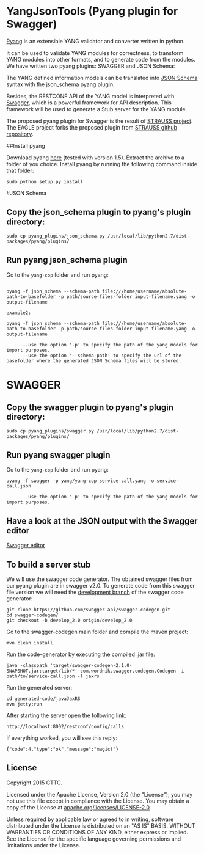 # YangJsonTools (Pyang plugin for Swagger)

[Pyang](https://code.google.com/p/pyang/) is an extensible YANG validator and converter written in python. 

It can be used to validate YANG modules for correctness, to transform YANG modules into other formats, and to generate code from the modules. We have written two pyang plugins: SWAGGER and JSON Schema:

The YANG defined information models can be translated into [JSON Schema](http://json-schema.org/) syntax with the json_schema pyang plugin.

Besides, the RESTCONF API of the YANG model is interpreted with [Swagger](http://swagger.io/), which is a powerful framework for API description. This framework will be used to generate a Stub server for the YANG module.

The proposed pyang plugin for Swagger is the result of [STRAUSS project](http://www.ict-strauss.eu/en/). The EAGLE project forks the proposed plugin from [STRAUSS github repository](https://github.com/ict-strauss/COP).

##Install pyang

Download pyang [here](https://code.google.com/p/pyang/wiki/Downloads?tm=2) (tested with version 1.5).
Extract the archive to a folder of you choice.
Install pyang  by running the following command inside that folder:

```
sudo python setup.py install
```

#JSON Schema

## Copy the json_schema plugin to pyang's plugin directory:

```
sudo cp pyang_plugins/json_schema.py /usr/local/lib/python2.7/dist-packages/pyang/plugins/
```

## Run pyang json_schema plugin

Go to the `yang-cop` folder and run pyang:

```

pyang -f json_schema --schema-path file:///home/username/absolute-path-to-basefolder -p path/source-files-folder input-filename.yang -o output-filename

example2:

pyang -f json_schema --schema-path file:///home/username/absolute-path-to-basefolder -p path/source-files-folder input-filename.yang -o output-filename

      --use the option '-p' to specify the path of the yang models for import purposes.
      --use the option '--schema-path' to specify the url of the basefolder where the generated JSON Schema files will be stored.
```

# SWAGGER

## Copy the swagger plugin to pyang's plugin directory:

```
sudo cp pyang_plugins/swagger.py /usr/local/lib/python2.7/dist-packages/pyang/plugins/
```

## Run pyang swagger plugin

Go to the `yang-cop` folder and run pyang:

```
pyang -f swagger -p yang/yang-cop service-call.yang -o service-call.json

      --use the option '-p' to specify the path of the yang models for import purposes.
```

## Have a look at the JSON output with the Swagger editor

[Swagger editor](http://editor.swagger.io/#/)


## To build a server stub

We will use the swagger code generator. The obtained swagger files from our pyang plugin are in swagger v2.0. To generate code from this swagger file version we will need the [development branch](https://github.com/swagger-api/swagger-codegen/tree/develop_2.0) of the swagger code generator:


```
git clone https://github.com/swagger-api/swagger-codegen.git
cd swagger-codegen/
git checkout -b develop_2.0 origin/develop_2.0
```


Go to the swagger-codegen main folder and compile the maven project:

```
mvn clean install
```

Run the code-generator by executing the compiled .jar file:

```
java -classpath 'target/swagger-codegen-2.1.0-SNAPSHOT.jar:target/lib/*' com.wordnik.swagger.codegen.Codegen -i path/to/service-call.json -l jaxrs
```

Run the generated server:

```
cd generated-code/javaJaxRS
mvn jetty:run
```

After starting the server open the following link: 
```
http://localhost:8002/restconf/config/calls
```
If everything worked, you will see this reply:
```
{"code":4,"type":"ok","message":"magic!"}
```


License
-------

Copyright 2015 CTTC.

Licensed under the Apache License, Version 2.0 (the "License");
you may not use this file except in compliance with the License.
You may obtain a copy of the License at [apache.org/licenses/LICENSE-2.0](http://www.apache.org/licenses/LICENSE-2.0)

Unless required by applicable law or agreed to in writing, software
distributed under the License is distributed on an "AS IS" BASIS,
WITHOUT WARRANTIES OR CONDITIONS OF ANY KIND, either express or implied.
See the License for the specific language governing permissions and
limitations under the License.

